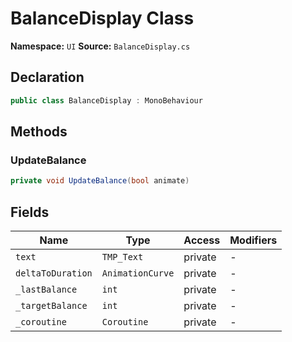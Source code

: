 # BalanceDisplay Class

**Namespace:** `UI`
**Source:** `BalanceDisplay.cs`

## Declaration

```csharp
public class BalanceDisplay : MonoBehaviour
```

## Methods

### UpdateBalance

```csharp
private void UpdateBalance(bool animate)
```

## Fields

| Name | Type | Access | Modifiers |
|------|------|--------|-----------|
| `text` | `TMP_Text` | private | - |
| `deltaToDuration` | `AnimationCurve` | private | - |
| `_lastBalance` | `int` | private | - |
| `_targetBalance` | `int` | private | - |
| `_coroutine` | `Coroutine` | private | - |

